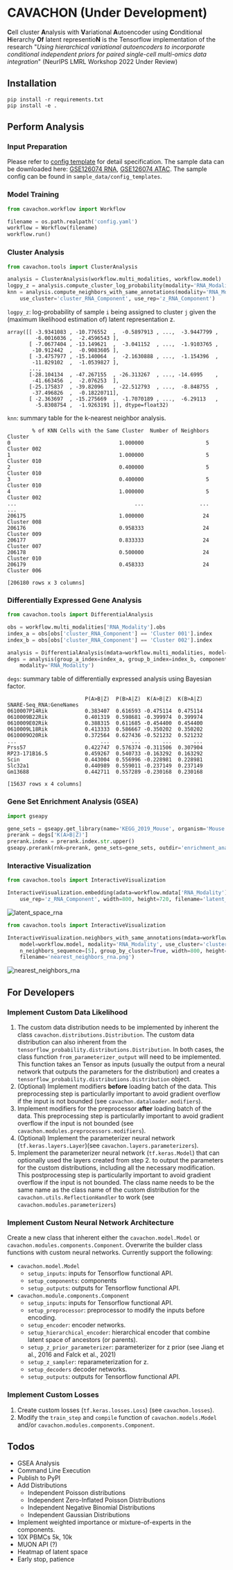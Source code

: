 # CAVACHON (Under Development)
**C**ell cluster **A**nalysis with **V**ariational **A**utoencoder using **C**onditional **H**ierarchy **Of** latent representio**N** is the Tensorflow implementation of the research "_Using hierarchical variational autoencoders to incorporate conditional independent priors for paired single-cell multi-omics data integration_" (NeurIPS LMRL Workshop 2022 Under Review)
<!--by PH Hsieh, RX Hsiao, T Belova, KT Ferenc, A Mathelier, R Burkholz, CY Chen, GK Sandve, ML Kuijjer.-->

## Installation
```
pip install -r requirements.txt
pip install -e .
```

## Perform Analysis
### Input Preparation
Please refer to [config template](./sample_data/config_templates/README.md) for detail specification. 
The sample data can be downloaded here: [GSE126074 RNA](https://drive.google.com/file/d/1ONp7Z-ur7MIF6jfn_mez6EZDT48xJaNL/view?usp=sharing), [GSE126074 ATAC](https://drive.google.com/file/d/1lvLDWWFI4y13oaYYtNe6RHUsduy-rnj6/view?usp=sharing). The sample config can be found in `sample_data/config_templates`.

### Model Training
```python
from cavachon.workflow import Workflow

filename = os.path.realpath('config.yaml')
workflow = Workflow(filename)
workflow.run()
```

### Cluster Analysis
```python
from cavachon.tools import ClusterAnalysis

analysis = ClusterAnalysis(workflow.multi_modalities, workflow.model)
logpy_z = analysis.compute_cluster_log_probability(modality='RNA_Modality', component='RNA_Component')
knn = analysis.compute_neighbors_with_same_annotations(modality='RNA_Modality' 
    use_cluster='cluster_RNA_Component', use_rep='z_RNA_Component')
```
`logpy_z`: log-probability of sample `i` being assigned to cluster `j` given the (maximum likelihood estimation of) latent representation z.
```
array([[ -3.9341083 , -10.776552  ,  -0.5897913 , ...,  -3.9447799 ,
         -6.0016036 ,  -2.4596543 ],
       [ -7.0677404 , -13.149621  ,  -3.041152  , ...,  -1.9103765 ,
        -10.912442  ,  -0.9083605 ],
       [ -3.4757977 , -15.140064  ,  -2.1630888 , ...,  -1.154396  ,
        -11.829102  ,  -1.0539827 ],
       ...,
       [-28.104134  , -47.267155  , -26.313267  , ..., -14.6995    ,
        -41.663456  ,  -2.076253  ],
       [-25.175837  , -39.82096   , -22.512793  , ...,  -8.848755  ,
        -37.496826  ,  -0.18220711],
       [ -2.363697  , -15.275669  ,  -1.7070189 , ...,  -6.29113   ,
         -5.8308754 ,  -1.9263191 ]], dtype=float32)
```
`knn`: summary table for the k-nearest neighbor analysis.
```
        % of KNN Cells with the Same Cluster  Number of Neighbors      Cluster
0                                   1.000000                    5  Cluster 002
1                                   1.000000                    5  Cluster 010
2                                   0.400000                    5  Cluster 010
3                                   0.400000                    5  Cluster 010
4                                   1.000000                    5  Cluster 002
...                                      ...                  ...          ...
206175                              1.000000                   24  Cluster 008
206176                              0.958333                   24  Cluster 009
206177                              0.833333                   24  Cluster 007
206178                              0.500000                   24  Cluster 010
206179                              0.458333                   24  Cluster 006

[206180 rows x 3 columns]
```

### Differentially Expressed Gene Analysis
```python
from cavachon.tools import DifferentialAnalysis

obs = workflow.multi_modalities['RNA_Modality'].obs
index_a = obs[obs['cluster_RNA_Component'] == 'Cluster 001'].index
index_b = obs[obs['cluster_RNA_Component'] == 'Cluster 002'].index

analysis = DifferentialAnalysis(mdata=workflow.multi_modalities, model=workflow.model)
degs = analysis(group_a_index=index_a, group_b_index=index_b, component='RNA_Component', 
    modality='RNA_Modality')
```
`degs`: summary table of differentially expressed analysis using Bayesian factor.
```
                         P(A>B|Z)  P(B>A|Z)  K(A>B|Z)  K(B>A|Z)
SNARE-Seq_RNA:GeneNames                                        
0610007P14Rik            0.383407  0.616593 -0.475114  0.475114
0610009B22Rik            0.401319  0.598681 -0.399974  0.399974
0610009E02Rik            0.388315  0.611685 -0.454400  0.454400
0610009L18Rik            0.413333  0.586667 -0.350202  0.350202
0610009O20Rik            0.372564  0.627436 -0.521232  0.521232
...                           ...       ...       ...       ...
Prss57                   0.422747  0.576374 -0.311506  0.307904
RP23-171B16.5            0.459267  0.540733 -0.163292  0.163292
Scin                     0.443004  0.556996 -0.228981  0.228981
Slc32a1                  0.440989  0.559011 -0.237149  0.237149
Gm13688                  0.442711  0.557289 -0.230168  0.230168

[15637 rows x 4 columns]
```
### Gene Set Enrichment Analysis (GSEA)
```python
import gseapy

gene_sets = gseapy.get_library(name='KEGG_2019_Mouse', organism='Mouse')
prerank = degs['K(A>B|Z)']
prerank.index = prerank.index.str.upper()
gseapy.prerank(rnk=prerank, gene_sets=gene_sets, outdir='enrichment_analysis')
```


### Interactive Visualization
```python
from cavachon.tools import InteractiveVisualization

InteractiveVisualization.embedding(adata=workflow.mdata['RNA_Modality'], 
    use_rep='z_RNA_Component', width=800, height=720, filename='latent_space_rna.html')
```
![latent_space_rna](./assets/latent_space_rna.png)

```python
from cavachon.tools import InteractiveVisualization

InteractiveVisualization.neighbors_with_same_annotations(mdata=workflow.multi_modalities, 
    model=workflow.model, modality='RNA_Modality', use_cluster='cluster_RNA', use_rep='z_RNA', 
    n_neighbors_sequence=[5], group_by_cluster=True, width=800, height=720, 
    filename='nearest_neighbors_rna.png')
```
![nearest_neighbors_rna](./assets/nearest_neighbors_rna.png)

## For Developers
### Implement Custom Data Likelihood
1. The custom data distribution needs to be implemented by inherent the class `cavachon.distributions.Distribution`. The custom data distribution can also inherent from the `tensorflow_probability.distributions.Distribution`. In both cases, the class function `from_parameterizer_output` will need to be implemented. This function takes an Tensor as inputs (usually the output from a neural network that outputs the parameters for the distribution) and creates a  `tensorflow_probability.distributions.Distribution` object.
2. (Optional) Implement modifiers **before** loading batch of the data. This preprocessing step is particularlly important to avoid gradient overflow if the input is not bounded (see `cavachon.dataloader.modifiers`).
3. Implement modifiers for the preprocessor **after** loading batch of the data. This preprocessing step is particularlly important to avoid gradient overflow if the input is not bounded (see `cavachon.modules.preprocessors.modifiers`).
2. (Optional) Implement the parameterizer neural network (`tf.keras.layers.Layer`)(see `cavachon.layers.parameterizers`).
3. Implement the parameterizer neural network (`tf.keras.Model`) that can optionally used the layers created from step 2. to output the parameters for the custom distributions, including all the necessary modification. This postprocessing step is particularlly important to avoid gradient overflow if the input is not bounded. The class name needs to be the same name as the class name of the custom distribution for the `cavachon.utils.ReflectionHandler` to work (see `cavachon.modules.parameterizers`)


### Implement Custom Neural Network Architecture
Create a new class that inherent either the `cavachon.model.Model` or `cavachon.modules.components.Component`. Overwrite the builder class functions with custom neural networks. Currently support the following:
* `cavachon.model.Model`
  * `setup_inputs`: inputs for Tensorflow functional API. 
  * `setup_components`: components
  * `setup_outputs`: outputs for Tensorflow functional API. 
* `cavachon.module.components.Component`
  * `setup_inputs`: inputs for Tensorflow functional API.
  * `setup_preprocessor`: preprocessor to modify the inputs before encoding.
  * `setup_encoder`: encoder networks.
  * `setup_hierarchical_encoder`: hierarchical encoder that combine latent space of ancestors (or parents).
  * `setup_z_prior_parameterizer`: parameterizer for z prior (see Jiang et al., 2016 and Falck et al., 2021)
  * `setup_z_sampler`: reparameterization for z.
  * `setup_decoders` decoder networks.
  * `setup_outputs`: outputs for Tensorflow functional API. 

### Implement Custom Losses
1. Create custom losses (`tf.keras.losses.Loss`) (see `cavachon.losses`).
2. Modify the `train_step` and `compile` function of `cavachon.models.Model` and/or `cavachon.modules.components.Component`.

## Todos
* GSEA Analysis
* Command Line Execution
* Publish to PyPI
* Add Distributions
  * Independent Poisson distributions
  * Independent Zero-Inflated Poisson Distributions
  * Independent Negative Binomial Distributions
  * Independent Gaussian Distributions
* Implement weighted importance or mixture-of-experts in the components.
* 10X PBMCs 5k, 10k
* MUON API (?) 
* Heatmap of latent space
* Early stop, patience

